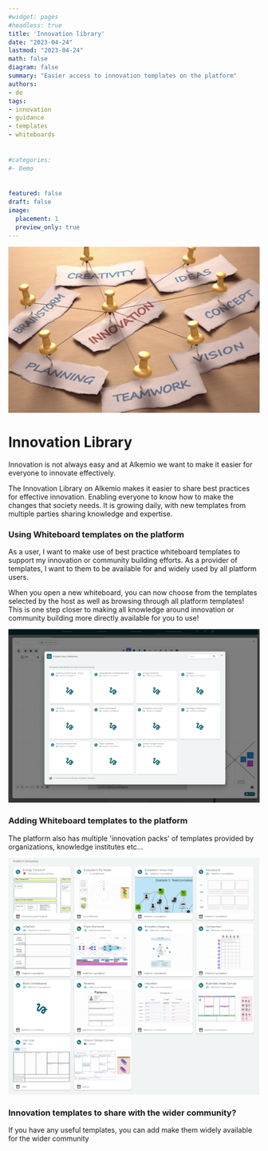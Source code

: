 ```yaml
---
#widget: pages
#headless: true
title: 'Innovation library'
date: "2023-04-24"
lastmod: "2023-04-24"
math: false
diagram: false
summary: "Easier access to innovation templates on the platform"
authors:
- de
tags:
- innovation
- guidance
- templates
- whiteboards


#categories:
#- Demo


featured: false
draft: false
image:
  placement: 1
  preview_only: true
---
```


![](./header.png)

# Innovation Library
Innovation is not always easy and at Alkemio we want to make it easier for everyone to innovate effectively. 

The Innovation Library on Alkemio makes it easier to share best practices for effective innovation. Enabling everyone to know how to make the changes that society needs. It is growing daily, with new templates from multiple parties sharing knowledge and expertise.



### Using Whiteboard templates on the platform
As a user, I want to make use of best practice whiteboard templates to support my innovation or community building efforts. 
As a provider of templates, I want to them to be available for and widely used by all platform users. 

When you open a new whiteboard, you can now choose from the templates selected by the host as well as browsing through all platform templates! This is one step closer to making all knowledge around innovation or community building more directly available for you to use!


![](./communitytemplates.png)




### Adding Whiteboard templates to the platform 
The platform also has multiple 'innovation packs' of templates provided by organizations, knowledge institutes etc...

![](./platformtemplates.png)
### Innovation templates to share with the wider community?

If you have any useful templates, you can add make them widely available for the wider community 

